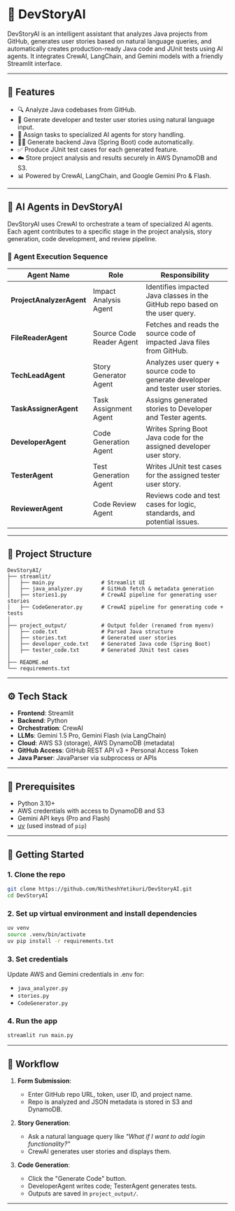 # 🚀 DevStoryAI

DevStoryAI is an intelligent assistant that analyzes Java projects from GitHub, generates user stories based on natural language queries, and automatically creates production-ready Java code and JUnit tests using AI agents. It integrates CrewAI, LangChain, and Gemini models with a friendly Streamlit interface.

---

## 🌟 Features

* 🔍 Analyze Java codebases from GitHub.
* 🧠 Generate developer and tester user stories using natural language input.
* 👥 Assign tasks to specialized AI agents for story handling.
* 🧑‍💻 Generate backend Java (Spring Boot) code automatically.
* ✅ Produce JUnit test cases for each generated feature.
* ☁️ Store project analysis and results securely in AWS DynamoDB and S3.
* 📊 Powered by CrewAI, LangChain, and Google Gemini Pro & Flash.

---

## 🤖 AI Agents in DevStoryAI

DevStoryAI uses CrewAI to orchestrate a team of specialized AI agents. Each agent contributes to a specific stage in the project analysis, story generation, code development, and review pipeline.

### 🧩 Agent Execution Sequence

| Agent Name               | Role                     | Responsibility                                                                   |
| ------------------------ | ------------------------ | -------------------------------------------------------------------------------- |
| **ProjectAnalyzerAgent** | Impact Analysis Agent    | Identifies impacted Java classes in the GitHub repo based on the user query.     |
| **FileReaderAgent**      | Source Code Reader Agent | Fetches and reads the source code of impacted Java files from GitHub.            |
| **TechLeadAgent**        | Story Generator Agent    | Analyzes user query + source code to generate developer and tester user stories. |
| **TaskAssignerAgent**    | Task Assignment Agent    | Assigns generated stories to Developer and Tester agents.                        |
| **DeveloperAgent**       | Code Generation Agent    | Writes Spring Boot Java code for the assigned developer user story.              |
| **TesterAgent**          | Test Generation Agent    | Writes JUnit test cases for the assigned tester user story.                      |
| **ReviewerAgent**        | Code Review Agent        | Reviews code and test cases for logic, standards, and potential issues.          |

---

## 📁 Project Structure

```
DevStoryAI/
├── streamlit/
│   ├── main.py               # Streamlit UI
│   ├── java_analyzer.py      # GitHub fetch & metadata generation
│   ├── stories1.py           # CrewAI pipeline for generating user stories
│   ├── CodeGenerator.py      # CrewAI pipeline for generating code + tests
│
├── project_output/           # Output folder (renamed from myenv)
│   ├── code.txt              # Parsed Java structure
│   ├── stories.txt           # Generated user stories
│   ├── developer_code.txt    # Generated Java code (Spring Boot)
│   ├── tester_code.txt       # Generated JUnit test cases
│
├── README.md
└── requirements.txt
```

---

## ⚙️ Tech Stack

* **Frontend**: Streamlit
* **Backend**: Python
* **Orchestration**: CrewAI
* **LLMs**: Gemini 1.5 Pro, Gemini Flash (via LangChain)
* **Cloud**: AWS S3 (storage), AWS DynamoDB (metadata)
* **GitHub Access**: GitHub REST API v3 + Personal Access Token
* **Java Parser**: JavaParser via subprocess or APIs

---

## 🧰 Prerequisites

* Python 3.10+
* AWS credentials with access to DynamoDB and S3
* Gemini API keys (Pro and Flash)
* [uv](https://github.com/astral-sh/uv) (used instead of `pip`)

---

## 🚀 Getting Started

### 1. Clone the repo

```bash
git clone https://github.com/NitheshYetikuri/DevStoryAI.git
cd DevStoryAI
```

### 2. Set up virtual environment and install dependencies

```bash
uv venv
source .venv/bin/activate
uv pip install -r requirements.txt
```

### 3. Set credentials

Update AWS and Gemini credentials in .env for:

* `java_analyzer.py`
* `stories.py`
* `CodeGenerator.py`

### 4. Run the app

```bash
streamlit run main.py
```

---

## 🧭 Workflow

1. **Form Submission**:

   * Enter GitHub repo URL, token, user ID, and project name.
   * Repo is analyzed and JSON metadata is stored in S3 and DynamoDB.

2. **Story Generation**:

   * Ask a natural language query like *"What if I want to add login functionality?"*
   * CrewAI generates user stories and displays them.

3. **Code Generation**:

   * Click the "Generate Code" button.
   * DeveloperAgent writes code; TesterAgent generates tests.
   * Outputs are saved in `project_output/`.

---


